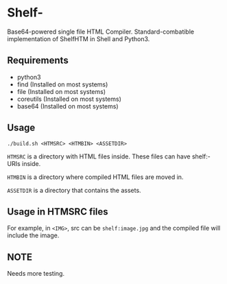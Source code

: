 # Shelf-
Base64-powered single file HTML Compiler.
Standard-combatible implementation of ShelfHTM in Shell and Python3.
## Requirements
- python3
- find (Installed on most systems)
- file (Installed on most systems)
- coreutils (Installed on most systems)
- base64 (Installed on most systems)
## Usage
`./build.sh <HTMSRC> <HTMBIN> <ASSETDIR>`

`HTMSRC` is a directory with HTML files inside. These files can have shelf:-URIs inside.

`HTMBIN` is a directory where compiled HTML files are moved in.

`ASSETDIR` is a directory that contains the assets.
## Usage in HTMSRC files
For example, in `<IMG>`, src can be `shelf:image.jpg` and the compiled file will include the image.
## NOTE
Needs more testing.
